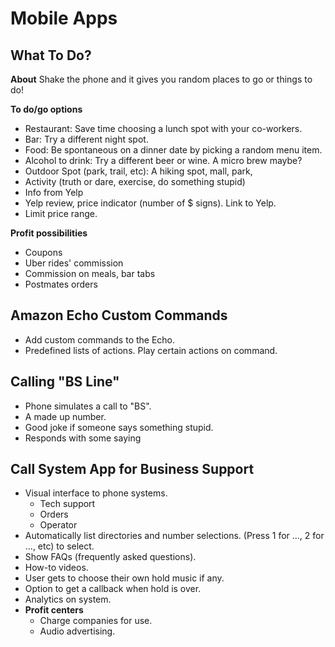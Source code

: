 # Mobile Apps

## What To Do?

**About**
Shake the phone and it gives you random places to go or things to do!

**To do/go options**
 - Restaurant: Save time choosing a lunch spot with your co-workers.
 - Bar: Try a different night spot.
 - Food: Be spontaneous on a dinner date by picking a random menu item.
 - Alcohol to drink: Try a different beer or wine. A micro brew maybe?
 - Outdoor Spot (park, trail, etc): A hiking spot, mall, park,
 - Activity (truth or dare, exercise, do something stupid)
 - Info from Yelp
 - Yelp review, price indicator (number of $ signs). Link to Yelp.
 - Limit price range.

**Profit possibilities**
 - Coupons
 - Uber rides' commission
 - Commission on meals, bar tabs
 - Postmates orders

## Amazon Echo Custom Commands
 - Add custom commands to the Echo.
 - Predefined lists of actions. Play certain actions on command.

## Calling "BS Line"
 - Phone simulates a call to "BS".
 - A made up number.
 - Good joke if someone says something stupid.
 - Responds with some saying

## Call System App for Business Support
- Visual interface to phone systems.
    - Tech support
    - Orders
    - Operator
- Automatically list directories and number selections. (Press 1 for ..., 2 for ..., etc) to select.
- Show FAQs (frequently asked questions).
- How-to videos.
- User gets to choose their own hold music if any.
- Option to get a callback when hold is over.
- Analytics on system.
- **Profit centers**
  - Charge companies for use.
  - Audio advertising.
